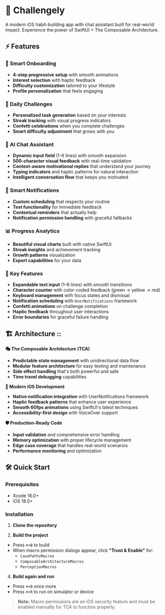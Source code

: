 # 🎯 Challengely

A modern iOS habit-building app with chat assistant built for real-world impact. Experience the power of SwiftUI + The Composable Architecture.
## ⚡ Features

### 🌟 Smart Onboarding
- **4-step progressive setup** with smooth animations
- **Interest selection** with haptic feedback
- **Difficulty customization** tailored to your lifestyle
- **Profile personalization** that feels engaging

### 🎯 Daily Challenges
- **Personalized task generation** based on your interests
- **Streak tracking** with visual progress indicators  
- **Confetti celebrations** when you complete challenges
- **Smart difficulty adjustment** that grows with you

### 🤖 AI Chat Assistant
- **Dynamic input field** (1-6 lines) with smooth expansion
- **500-character visual feedback** with real-time validation
- **Context-aware motivational replies** that understand your journey
- **Typing indicators** and haptic patterns for natural interaction
- **Intelligent conversation flow** that keeps you motivated

### 🔔 Smart Notifications
- **Custom scheduling** that respects your routine
- **Test functionality** for immediate feedback
- **Contextual reminders** that actually help
- **Notification permission handling** with graceful fallbacks

### 📊 Progress Analytics
- **Beautiful visual charts** built with native SwiftUI
- **Streak insights** and achievement tracking
- **Growth patterns** visualization
- **Export capabilities** for your data

### 🧩 Key Features
- **Expandable text input** (1–6 lines) with smooth transitions  
- **Character counter** with color-coded feedback (green → yellow → red)  
- **Keyboard management** with focus states and dismissal  
- **Notification scheduling** with `UserNotifications` framework  
- **Confetti animations** on challenge completion  
- **Haptic feedback** throughout user interactions  
- **Error boundaries** for graceful failure handling  

## 🏗️ Architecture ::


**🎭 The Composable Architecture (TCA)**
- **Predictable state management** with unidirectional data flow
- **Modular feature architecture** for easy testing and maintenance
- **Side effect handling** that's both powerful and safe
- **Time travel debugging** capabilities

**📱 Modern iOS Development**
- **Native notification integration** with UserNotifications framework
- **Haptic feedback patterns** that enhance user experience
- **Smooth 60fps animations** using SwiftUI's latest techniques
- **Accessibility-first design** with VoiceOver support

**🛡️ Production-Ready Code**
- **Input validation** and comprehensive error handling
- **Memory optimization** with proper lifecycle management
- **Edge case coverage** that handles real-world scenarios
- **Performance monitoring** and optimization

## 🛠️ Quick Start

### Prerequisites
- Xcode 16.0+
- iOS 18.0+

### Installation

1. **Clone the repository**

3. **Build the project**
- Press `⌘+B` to build
- When macro permission dialogs appear, click **"Trust & Enable"** for:
  - `CasePathsMacros`
  - `ComposableArchitectureMacros` 
  - `PerceptionMacros`

4. **Build again and run**
- Press `⌘+B` once more
- Press `⌘+R` to run on simulator or device

> **Note:** Macro permissions are an iOS security feature and must be enabled manually for TCA to function properly.



